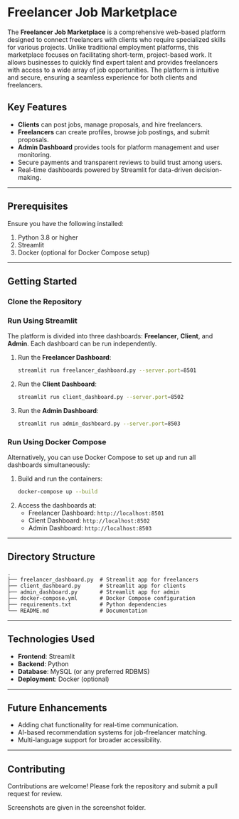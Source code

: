 # Freelancer Job Marketplace

The **Freelancer Job Marketplace** is a comprehensive web-based platform designed to connect freelancers with clients who require specialized skills for various projects. Unlike traditional employment platforms, this marketplace focuses on facilitating short-term, project-based work. It allows businesses to quickly find expert talent and provides freelancers with access to a wide array of job opportunities. The platform is intuitive and secure, ensuring a seamless experience for both clients and freelancers.

## Key Features
- **Clients** can post jobs, manage proposals, and hire freelancers.
- **Freelancers** can create profiles, browse job postings, and submit proposals.
- **Admin Dashboard** provides tools for platform management and user monitoring.
- Secure payments and transparent reviews to build trust among users.
- Real-time dashboards powered by Streamlit for data-driven decision-making.

---

## Prerequisites
Ensure you have the following installed:
1. Python 3.8 or higher
2. Streamlit
3. Docker (optional for Docker Compose setup)

---

## Getting Started

### Clone the Repository

### Run Using Streamlit
The platform is divided into three dashboards: **Freelancer**, **Client**, and **Admin**. Each dashboard can be run independently.

1. Run the **Freelancer Dashboard**:
   ```bash
   streamlit run freelancer_dashboard.py --server.port=8501
   ```
2. Run the **Client Dashboard**:
   ```bash
   streamlit run client_dashboard.py --server.port=8502
   ```
3. Run the **Admin Dashboard**:
   ```bash
   streamlit run admin_dashboard.py --server.port=8503
   ```

### Run Using Docker Compose
Alternatively, you can use Docker Compose to set up and run all dashboards simultaneously:
1. Build and run the containers:
   ```bash
   docker-compose up --build
   ```
2. Access the dashboards at:
   - Freelancer Dashboard: `http://localhost:8501`
   - Client Dashboard: `http://localhost:8502`
   - Admin Dashboard: `http://localhost:8503`

---

## Directory Structure
```plaintext
.
├── freelancer_dashboard.py  # Streamlit app for freelancers
├── client_dashboard.py      # Streamlit app for clients
├── admin_dashboard.py       # Streamlit app for admin
├── docker-compose.yml       # Docker Compose configuration
├── requirements.txt         # Python dependencies
└── README.md                # Documentation
```

---

## Technologies Used
- **Frontend**: Streamlit
- **Backend**: Python
- **Database**: MySQL (or any preferred RDBMS)
- **Deployment**: Docker (optional)

---

## Future Enhancements
- Adding chat functionality for real-time communication.
- AI-based recommendation systems for job-freelancer matching.
- Multi-language support for broader accessibility.

---

## Contributing
Contributions are welcome! Please fork the repository and submit a pull request for review.

Screenshots are given in the screenshot folder.
